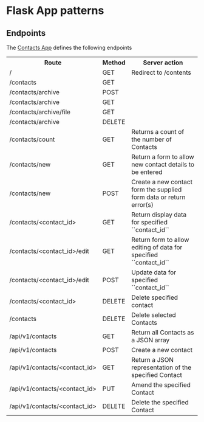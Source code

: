 # Flask App patterns

## Endpoints
The [Contacts App](https://github.com/bigskysoftware/contact-app/tree/master) defines the following endpoints

<table>
  <tr>
    <th>Route</th>
    <th>Method</th>
    <th>Server action</th>
  </tr>
  <tr>
<tr>
<td>/</td>
  <td>GET</td>
  <td>Redirect to /contents</td>
</tr>
<tr>
  <td>/contacts</td>
  <td>GET</td>
  <td></td>
</tr>
  <tr>
  <td>/contacts/archive</td>
  <td>POST</td>
  <td></td>
</tr>
  <tr>
  <td>/contacts/archive</td>
  <td>GET</td>
  <td></td>
</tr>
  <tr>
  <td>/contacts/archive/file</td>
  <td>GET</td>
  <td></td>
</tr>
  <tr>
  <td>/contacts/archive</td>
  <td>DELETE</td>
  <td></td>
</tr>
<tr>
  <td>/contacts/count</td>
  <td>GET</td>
  <td>Returns a count of the number of Contacts</td>
</tr>
<tr>
  <td>/contacts/new</td>
  <td>GET</td>
  <td>Return a form to allow new contact details to be entered</td>
</tr>
  <tr>
  <td>/contacts/new</td>
  <td>POST</td>
  <td>Create a new contact form the supplied form data or return error(s)</td>
</tr>
<tr>
  <td>/contacts/&lt;contact_id&gt;</td>
  <td>GET</td>
  <td>Return display data for specified ``contact_id``</td>
</tr>
<tr>
  <td>/contacts/&lt;contact_id&gt;/edit</td>
  <td>GET</td>
  <td>Return form to allow editing of data for specified ``contact_id``</td>
</tr>
<tr>
  <td>/contacts/&lt;contact_id&gt;/edit</td>
  <td>POST</td>
  <td>Update data for specified ``contact_id``</td>
</tr>
<tr>
  <td>/contacts/&lt;contact_id&gt;</td>
  <td>DELETE</td>
  <td>Delete specified contact</td>
</tr>
  <td>/contacts</td>
  <td>DELETE</td>
  <td>Delete selected Contacts</td>
</tr>
<tr>
  <td>/api/v1/contacts</td>
  <td>GET</td>
  <td>Return all Contacts as a JSON array</td>
</tr>
<tr>
  <td>/api/v1/contacts</td>
  <td>POST</td>
  <td>Create a new contact</td>
</tr>
<tr>
  <td>/api/v1/contacts/&lt;contact_id&gt;</td>
  <td>GET</td>
  <td>Return a JSON representation of the specified Contact</td>
</tr>
<tr>
  <td>/api/v1/contacts/&lt;contact_id&gt;</td>
  <td>PUT</td>
  <td>Amend the specified Contact</td>
</tr>
<tr>
  <td>/api/v1/contacts/&lt;contact_id&gt;</td>
  <td>DELETE</td>
  <td>Delete the specified Contact</td>
</tr>
</table>
